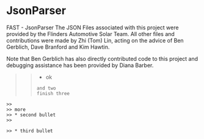 # JsonParser
FAST - JsonParser
The JSON Files associated with this project were provided by the Flinders Automotive Solar Team.
All other files and contributions were made by Zhi (Tom) Lin, acting on the advice of Ben Gerblich, Dave Branford and Kim Hawtin.

Note that Ben Gerblich has also directly contributed code to this project and debugging assistance has been provided by Diana Barber.

>>
>> * ok
>>```code goes here
>>and two
>> finish three
```
>>
>> more
>> * second bullet
>> 

>> * third bullet

